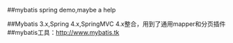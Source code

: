 ##mybatis spring demo,maybe a help

##Mybatis 3.x,Spring 4.x,SpringMVC 4.x整合，用到了通用mapper和分页插件
##mybatis工具：http://www.mybatis.tk
